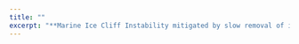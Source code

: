 ```yaml
---
title: ""
excerpt: "**Marine Ice Cliff Instability mitigated by slow removal of ice shelves.** The Marine Ice Cliff Instability posits ice cliffs above a critical height collapse under their own weight, initiating runaway ice sheet retreat. We model the formation of marine ice cliffs, as an Antarctic ice shelf is removed. We show that over ice-shelf collapse timescales longer than a few days (consistent with observations), ice cliffs comprised of intact ice are more stable, undergoing viscous flow rather than brittle fracture. [Publication](https://agupubs.onlinelibrary.wiley.com/doi/abs/10.1029/2019gl084183)  <br/> <br/> <img width='100%' src='/images/MICI_fig.pdf'> "
---
```

